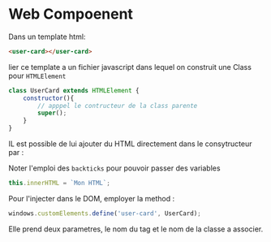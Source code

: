 # Web Compoenent

Dans un template html:
```html
<user-card></user-card>
```
lier ce template a un fichier javascript dans lequel on construit une Class pour `HTMLElement`
```js
class UserCard extends HTMLElement {
    constructor(){
        // apppel le contructeur de la class parente
        super();
    }
}
```
IL est possible de lui ajouter du HTML directement dans le consytructeur par :

Noter l'emploi des `backticks` pour pouvoir passer des variables
```js
this.innerHTML = `Mon HTML`;
```

Pour l'injecter dans le DOM, employer la method :
```js
windows.customElements.define('user-card', UserCard);
```
Elle prend deux parametres, le nom du tag et le nom de la classe a associer.
